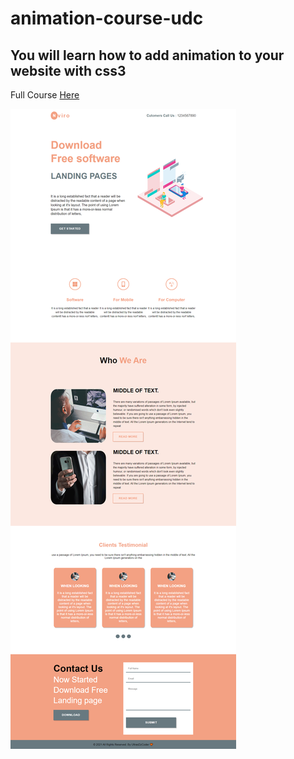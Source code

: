 # animation-course-udc
## You will learn how to add animation to your website with css3 

Full Course [Here](https://www.youtube.com/watch?v=s_dtZw4ndKc&list=PLGMjH0KDBZRh-Q3zNMT_QN4rWGxg-Otjg)


![screenShoot Nviro](https://raw.githubusercontent.com/udc2020/animation-course-udc/main/nviro.png)
